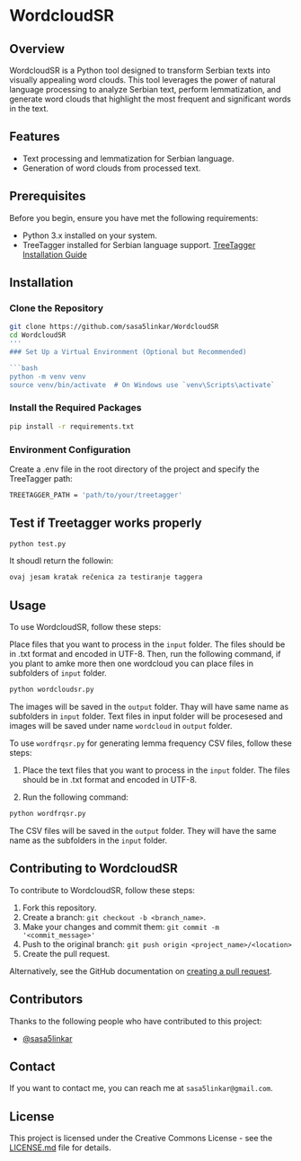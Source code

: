 # WordcloudSR

## Overview
WordcloudSR is a Python tool designed to transform Serbian texts into visually appealing word clouds. This tool leverages the power of natural language processing to analyze Serbian text, perform lemmatization, and generate word clouds that highlight the most frequent and significant words in the text.

## Features
- Text processing and lemmatization for Serbian language.
- Generation of word clouds from processed text.


## Prerequisites
Before you begin, ensure you have met the following requirements:
- Python 3.x installed on your system.
- TreeTagger installed for Serbian language support. [TreeTagger Installation Guide](#)

## Installation
### Clone the Repository
```bash
git clone https://github.com/sasa5linkar/WordcloudSR
cd WordcloudSR
'''
### Set Up a Virtual Environment (Optional but Recommended)

```bash
python -m venv venv
source venv/bin/activate  # On Windows use `venv\Scripts\activate`
```

### Install the Required Packages

```bash
pip install -r requirements.txt
```

### Environment Configuration
Create a .env file in the root directory of the project and specify the TreeTagger path:

```bash
TREETAGGER_PATH = 'path/to/your/treetagger'
```
## Test if Treetagger works properly
```bash
python test.py
```

It shoudl return the followin:
```bash
ovaj jesam kratak rečenica za testiranje taggera
```

## Usage
To use WordcloudSR, follow these steps:

Place files that you want to process in the `input` folder. The files should be in .txt format and encoded in UTF-8. Then, run the following command, if you plant to amke more then one wordcloud you can place files in subfolders of `input` folder. 

```bash
python wordcloudsr.py
```
The images will be saved in the `output` folder. Thay will have same name as subfolders in `input` folder. Text files in input folder will be procesesed and images will be saved under name `wordcloud` in `output` folder.

To use `wordfrqsr.py` for generating lemma frequency CSV files, follow these steps:

1. Place the text files that you want to process in the `input` folder. The files should be in .txt format and encoded in UTF-8.

2. Run the following command:

```bash
python wordfrqsr.py
```

The CSV files will be saved in the `output` folder. They will have the same name as the subfolders in the `input` folder.

## Contributing to WordcloudSR
To contribute to WordcloudSR, follow these steps:

1. Fork this repository.
2. Create a branch: `git checkout -b <branch_name>`.
3. Make your changes and commit them: `git commit -m '<commit_message>'`
4. Push to the original branch: `git push origin <project_name>/<location>`
5. Create the pull request.

Alternatively, see the GitHub documentation on [creating a pull request](https://help.github.com/articles/creating-a-pull-request/).

## Contributors
Thanks to the following people who have contributed to this project:

- [@sasa5linkar](https://github.com/sasa5linkar)

## Contact
If you want to contact me, you can reach me at `sasa5linkar@gmail.com`.

## License
This project is licensed under the Creative Commons License - see the [LICENSE.md](LICENSE.md) file for details.


